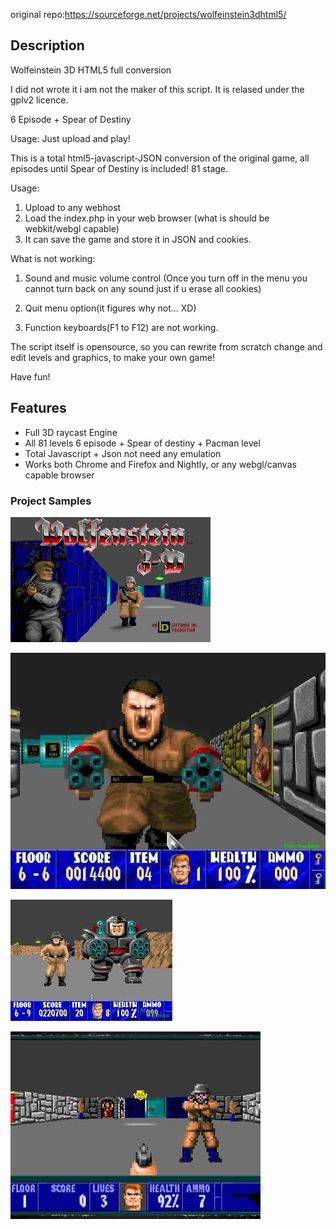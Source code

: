 

original repo:https://sourceforge.net/projects/wolfeinstein3dhtml5/



## Description

Wolfeinstein 3D HTML5 full conversion

I did not wrote it i am not the maker of this script.
It is relased under the gplv2 licence.

6 Episode + Spear of Destiny

Usage: Just upload and play!

This is a total html5-javascript-JSON conversion of
the original game, all episodes until Spear of Destiny
is included! 81 stage.

Usage:
1. Upload to any webhost
2. Load the index.php in your web browser
(what is should be webkit/webgl capable)
3. It can save the game and store it in JSON
and cookies.

What is not working:

1. Sound and music volume control
(Once you turn off in the menu you cannot turn
back on any sound just if u erase all cookies)

2. Quit menu option(it figures why not... XD)

3. Function keyboards(F1 to F12) are not working.

The script itself is opensource, so you can rewrite
from scratch change and edit levels and graphics,
to make your own game!

Have fun!

## Features

- Full 3D raycast Engine
- All 81 levels 6 episode + Spear of destiny + Pacman level
- Total Javascript + Json not need any emulation
- Works both Chrome and Firefox and Nightly, or any webgl/canvas capable browser

### Project Samples

![Title Screen](/screenshots/wolfenstein1.gif)





![Ingame 1](/screenshots/wolfenstein4.jpg)

![Ingame 2](/screenshots/wolfenstein2.jpg)

![Ingame 3](/screenshots/wolfenstein3.jpg)





